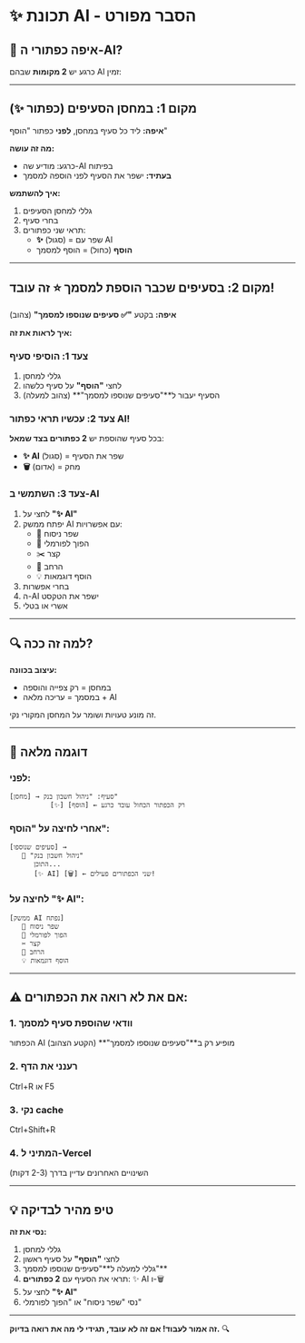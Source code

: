 # ✨ תכונת AI - הסבר מפורט

## 🤔 איפה כפתורי ה-AI?

כרגע יש **2 מקומות** שבהם AI זמין:

---

## מקום 1: במחסן הסעיפים (כפתור ✨)

**איפה:** ליד כל סעיף במחסן, **לפני** כפתור "הוסף"

**מה זה עושה:**
- כרגע: מודיע שה-AI בפיתוח
- **בעתיד:** ישפר את הסעיף לפני הוספה למסמך

**איך להשתמש:**
1. גללי למחסן הסעיפים
2. בחרי סעיף
3. תראי שני כפתורים:
   - **✨** (סגול) = שפר עם AI
   - **הוסף** (כחול) = הוסף למסמך

---

## מקום 2: בסעיפים שכבר הוספת למסמך ⭐ **זה עובד!**

**איפה:** בקטע **"✅ סעיפים שנוספו למסמך"** (צהוב)

**איך לראות את זה:**

### צעד 1: הוסיפי סעיף
1. גללי למחסן
2. לחצי **"הוסף"** על סעיף כלשהו
3. הסעיף יעבור ל**"סעיפים שנוספו למסמך"** (צהוב למעלה)

### צעד 2: עכשיו תראי כפתור AI!
בכל סעיף שהוספת יש **2 כפתורים בצד שמאל**:
- **✨ AI** (סגול) = שפר את הסעיף
- **🗑️** (אדום) = מחק

### צעד 3: השתמשי ב-AI
1. לחצי על **"✨ AI"**
2. יפתח ממשק AI עם אפשרויות:
   - 📝 שפר ניסוח
   - 🎩 הפוך לפורמלי
   - ✂️ קצר
   - 📖 הרחב
   - 💡 הוסף דוגמאות
3. בחרי אפשרות
4. ה-AI ישפר את הטקסט
5. אשרי או בטלי

---

## 🔍 למה זה ככה?

**עיצוב בכוונה:**
- במחסן = רק צפייה והוספה
- במסמך = עריכה מלאה + AI

זה מונע טעויות ושומר על המחסן המקורי נקי.

---

## 🎯 דוגמה מלאה

### לפני:
```
[מחסן] → סעיף: "ניהול חשבון בנק"
          [✨] [הוסף] ← רק הכפתור הכחול עובד כרגע
```

### אחרי לחיצה על "הוסף":
```
[סעיפים שנוספו] → 
   📄 "ניהול חשבון בנק"
      התוכן...
      [✨ AI] [🗑️] ← שני הכפתורים פעילים!
```

### לחיצה על "✨ AI":
```
[ממשק AI נפתח]
   📝 שפר ניסוח
   🎩 הפוך לפורמלי  
   ✂️ קצר
   📖 הרחב
   💡 הוסף דוגמאות
```

---

## ⚠️ אם את לא רואה את הכפתורים:

### 1. וודאי שהוספת סעיף למסמך
הכפתור AI מופיע רק ב**"סעיפים שנוספו למסמך"** (הקטע הצהוב)

### 2. רענני את הדף
Ctrl+R או F5

### 3. נקי cache
Ctrl+Shift+R

### 4. המתיני ל-Vercel
השינויים האחרונים עדיין בדרך (2-3 דקות)

---

## 💡 טיפ מהיר לבדיקה

**נסי את זה:**
1. גללי למחסן
2. לחצי **"הוסף"** על סעיף ראשון
3. גללי למעלה ל**"סעיפים שנוספו למסמך"**
4. תראי את הסעיף עם **2 כפתורים**: ✨ AI ו-🗑️
5. לחצי על **"✨ AI"**
6. נסי "שפר ניסוח" או "הפוך לפורמלי"

---

**זה אמור לעבוד! אם זה לא עובד, תגידי לי מה את רואה בדיוק.** 🔍

